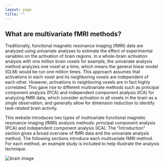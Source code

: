 ```yaml
---
layout: page
title: ""
---
```



## What are multivariate fMRI methods?
Traditionally, functional magnetic resonance imaging (fMRI) data are analyzed using univariate analyses to estimate the effect of experimental variables on the activation of brain regions. In a whole-brain activation analysis with one million brain voxels for example, the univariate analysis method analyzes one voxel at a time, which means the general linear model (GLM) would be run one million times. This approach assumes that activations in each voxel and its neighboring voxels are independent of each other. However, activations in neighboring voxels are in fact highly correlated. This gave rise to different multivariate methods such as principal component analysis (PCA) and independent component analysis (ICA) for analyzing fMRI data, which consider activation in all voxels in the brain as a single observation, and generally allow for dimension reduction to identify task-related brain activity.


This website introduces two types of multivariate functional magnetic resonance imaging (fMRI) analysis methods: principal component analysis (PCA) and independent component analysis (ICA). The "Introduction" section gives a broad overview of fMRI data and the univariate analysis method. The following sections introduce each multivariate fMRI method. For each method, an example study is included to help illustrate the analysis technique.


![brain image](/assets/brai.jpg)
